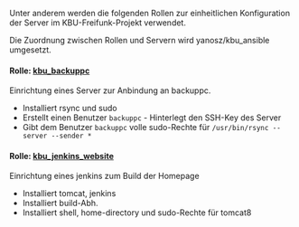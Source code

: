 Unter anderem werden die folgenden Rollen zur einheitlichen Konfiguration der Server im KBU-Freifunk-Projekt verwendet.

Die Zuordnung zwischen Rollen und Servern wird yanosz/kbu_ansible umgesetzt.

#### Rolle: [kbu_backuppc](kbu_backuppc)
Einrichtung eines Server zur Anbindung an backuppc.
* Installiert rsync und sudo
* Erstellt einen Benutzer `backuppc` - Hinterlegt den SSH-Key des Server
* Gibt dem Benutzer `backuppc` volle sudo-Rechte für `/usr/bin/rsync --server --sender *`

#### Rolle: [kbu_jenkins_website](kbu_jenkins_website)
Einrichtung eines jenkins zum Build der Homepage
* Installiert tomcat, jenkins
* Installiert build-Abh.
* Installiert shell, home-directory und sudo-Rechte für tomcat8
